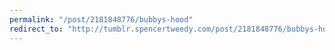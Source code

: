 ```yaml
---
permalink: "/post/2181848776/bubbys-hood"
redirect_to: "http://tumblr.spencertweedy.com/post/2181848776/bubbys-hood"
---
```

